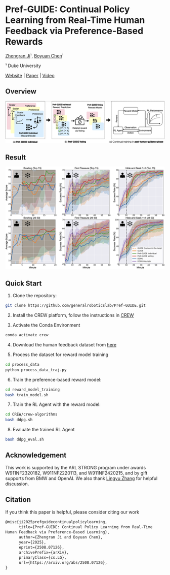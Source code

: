 # Pref-GUIDE: Continual Policy Learning from Real-Time Human Feedback via Preference-Based Rewards
[Zhengran Ji](https://jzr01.github.io/)¹, [Boyuan Chen](http://boyuanchen.com/)¹

¹ Duke University

[Website](http://generalroboticslab.com/Pref-GUIDE) | [Paper](https://arxiv.org/abs/2508.07126) | [Video](https://youtu.be/r9Cd7eEdLWE)

## Overview
![Method](Figure/Method1.png)

## Result
![Method](Figure/Main_Experiment.png)



## Quick Start

1. Clone the repository:
```bash
git clone https://github.com/generalroboticslab/Pref-GUIDE.git
```

2. Install the CREW platform, follow the instructions in [CREW](https://generalroboticslab.github.io/crew-docs/)

3. Activate the Conda Environment
```bash
conda activate crew
```

4. Download the human feedback dataset from [here]()

5. Process the dataset for reward model training
```bash
cd process_data
python process_data_traj.py
```

6. Train the preference-based reward model:
```bash
cd reward_model_training
bash train_model.sh
```

7. Train the RL Agent with the reward model:
```bash
cd CREW/crew-algorithms
bash ddpg.sh
```

8. Evaluate the trained RL Agent
```bash
bash ddpg_eval.sh
```


## Acknowledgement


This work is supported by the ARL STRONG program under awards W911NF2320182, W911NF2220113, and W911NF2420215, and by gift supports from BMW and OpenAI. We also thank [Lingyu Zhang](https://lingyu98.github.io/) for helpful discussion.


## Citation

If you think this paper is helpful, please consider citing our work

```plaintext
@misc{ji2025prefguidecontinualpolicylearning,
      title={Pref-GUIDE: Continual Policy Learning from Real-Time Human Feedback via Preference-Based Learning}, 
      author={Zhengran Ji and Boyuan Chen},
      year={2025},
      eprint={2508.07126},
      archivePrefix={arXiv},
      primaryClass={cs.LG},
      url={https://arxiv.org/abs/2508.07126}, 
}      
```

